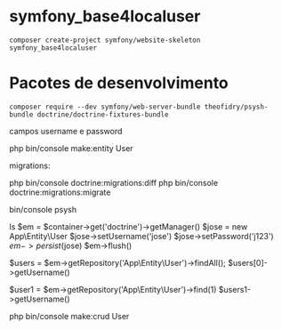 # symfony_base4localuser

    composer create-project symfony/website-skeleton symfony_base4localuser

# Pacotes de desenvolvimento

    composer require --dev symfony/web-server-bundle theofidry/psysh-bundle doctrine/doctrine-fixtures-bundle

campos username e password

php bin/console make:entity User

migrations:

php bin/console doctrine:migrations:diff
php bin/console doctrine:migrations:migrate



bin/console psysh

ls
$em = $container->get('doctrine')->getManager()
$jose = new App\Entity\User
$jose->setUsername('jose')
$jose->setPassword('j123')
$em->persist($jose)
$em->flush()

$users = $em->getRepository('App\Entity\User')->findAll();
$users[0]->getUsername()

$user1 = $em->getRepository('App\Entity\User')->find(1)
$users1->getUsername()


php bin/console make:crud User




